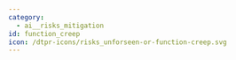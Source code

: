 ```yaml
---
category:
  - ai__risks_mitigation
id: function_creep
icon: /dtpr-icons/risks_unforseen-or-function-creep.svg
---
```

